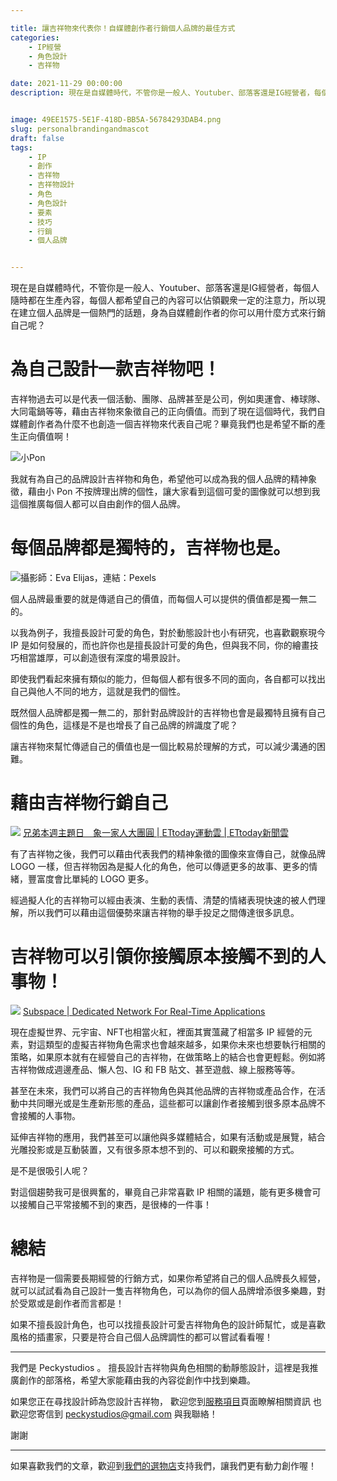 ```yaml
---

title: 讓吉祥物來代表你！自媒體創作者行銷個人品牌的最佳方式
categories:
    - IP經營
    - 角色設計
    - 吉祥物

date: 2021-11-29 00:00:00
description: 現在是自媒體時代，不管你是一般人、Youtuber、部落客還是IG經營者，每個人隨時都在生產內容，每個人都希望自己的內容可以佔領觀衆一定的注意力，所以現在建立個人品牌是一個熱門的話題，身為自媒體創作者的你可以用什麼方式來行銷自己呢？


image: 49EE1575-5E1F-418D-BB5A-56784293DAB4.png
slug: personalbrandingandmascot
draft: false
tags:
    - IP
    - 創作
    - 吉祥物
    - 吉祥物設計
    - 角色
    - 角色設計
    - 要素
    - 技巧
    - 行銷
    - 個人品牌


---
```

現在是自媒體時代，不管你是一般人、Youtuber、部落客還是IG經營者，每個人隨時都在生產內容，每個人都希望自己的內容可以佔領觀衆一定的注意力，所以現在建立個人品牌是一個熱門的話題，身為自媒體創作者的你可以用什麼方式來行銷自己呢？

# 為自己設計一款吉祥物吧！

吉祥物過去可以是代表一個活動、團隊、品牌甚至是公司，例如奧運會、棒球隊、大同電鍋等等，藉由吉祥物來象徵自己的正向價值。而到了現在這個時代，我們自媒體創作者為什麼不也創造一個吉祥物來代表自己呢？畢竟我們也是希望不斷的產生正向價值啊！

![小Pon](53351412-8DF4-47B8-8F86-298A874F9687.png)


我就有為自己的品牌設計吉祥物和角色，希望他可以成為我的個人品牌的精神象徵，藉由小 Pon 不按牌理出牌的個性，讓大家看到這個可愛的圖像就可以想到我這個推廣每個人都可以自由創作的個人品牌。

# 每個品牌都是獨特的，吉祥物也是。
![攝影師：Eva Elijas，連結：Pexels](pexels-eva-elijas-7661590.png)


個人品牌最重要的就是傳遞自己的價值，而每個人可以提供的價值都是獨一無二的。

以我為例子，我擅長設計可愛的角色，對於動態設計也小有研究，也喜歡觀察現今 IP 是如何發展的，而也許你也是擅長設計可愛的角色，但與我不同，你的繪畫技巧相當雄厚，可以創造很有深度的場景設計。

即使我們看起來擁有類似的能力，但每個人都有很多不同的面向，各自都可以找出自己與他人不同的地方，這就是我們的個性。

既然個人品牌都是獨一無二的，那針對品牌設計的吉祥物也會是最獨特且擁有自己個性的角色，這樣是不是也增長了自己品牌的辨識度了呢？

讓吉祥物來幫忙傳遞自己的價值也是一個比較易於理解的方式，可以減少溝通的困難。

# 藉由吉祥物行銷自己
![](d1986949.png)
[兄弟本週主題日　象一家人大團圓 | ETtoday運動雲 | ETtoday新聞雲](https://sports.ettoday.net/news/761144)

有了吉祥物之後，我們可以藉由代表我們的精神象徵的圖像來宣傳自己，就像品牌 LOGO 一樣，但吉祥物因為是擬人化的角色，他可以傳遞更多的故事、更多的情緒，豐富度會比單純的 LOGO 更多。

經過擬人化的吉祥物可以經由表演、生動的表情、清楚的情緒表現快速的被人們理解，所以我們可以藉由這個優勢來讓吉祥物的舉手投足之間傳達很多訊息。

# 吉祥物可以引領你接觸原本接觸不到的人事物！

![](1627427892-metaverse-edited-1024x657.png)
[Subspace | Dedicated Network For Real-Time Applications](https://subspace.com/)

現在虛擬世界、元宇宙、NFT也相當火紅，裡面其實薀藏了相當多 IP 經營的元素，對這類型的虛擬吉祥物角色需求也會越來越多，如果你未來也想要執行相關的策略，如果原本就有在經營自己的吉祥物，在做策略上的結合也會更輕鬆。例如將吉祥物做成週邊產品、懶人包、IG 和 FB 貼文、甚至遊戲、線上服務等等。

甚至在未來，我們可以將自己的吉祥物角色與其他品牌的吉祥物或產品合作，在活動中共同曝光或是生產新形態的產品，這些都可以讓創作者接觸到很多原本品牌不會接觸的人事物。

延伸吉祥物的應用，我們甚至可以讓他與多媒體結合，如果有活動或是展覽，結合光雕投影或是互動裝置，又有很多原本想不到的、可以和觀衆接觸的方式。

是不是很吸引人呢？

對這個趨勢我可是很興奮的，畢竟自己非常喜歡 IP 相關的議題，能有更多機會可以接觸自己平常接觸不到的東西，是很棒的一件事！


# 總結

吉祥物是一個需要長期經營的行銷方式，如果你希望將自己的個人品牌長久經營，就可以試試看為自己設計一隻吉祥物角色，可以為你的個人品牌增添很多樂趣，對於受眾或是創作者而言都是！

如果不擅長設計角色，也可以找擅長設計可愛吉祥物角色的設計師幫忙，或是喜歡風格的插畫家，只要是符合自己個人品牌調性的都可以嘗試看看喔！




 
---

我們是 Peckystudios 。
擅長設計吉祥物與角色相關的動靜態設計，這裡是我推廣創作的部落格，希望大家能藉由我的內容從創作中找到樂趣。

如果您正在尋找設計師為您設計吉祥物，
歡迎您到[服務項目](https://peckyhsieh.wixsite.com/peckystudiosservice)頁面瞭解相關資訊
也歡迎您寄信到 peckystudios@gmail.com 與我聯絡！

謝謝

---

如果喜歡我們的文章，歡迎到[我們的選物店](https://www.rakuten.com.tw/shop/peckystudio/)支持我們，讓我們更有動力創作喔！